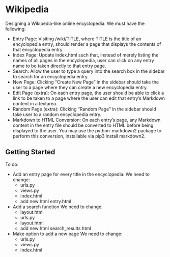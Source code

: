 # Wikipedia

Designing a Wikipedia-like online encyclopedia. We must have the following:
* Entry Page: Visiting /wiki/TITLE, where TITLE is the title of an encyclopedia entry, should render a page that displays the contents of that encyclopedia entry.
* Index Page: Update index.html such that, instead of merely listing the names of all pages in the encyclopedia, user can click on any entry name to be taken directly to that entry page.
* Search: Allow the user to type a query into the search box in the sidebar to search for an encyclopedia entry.
* New Page: Clicking “Create New Page” in the sidebar should take the user to a page where they can create a new encyclopedia entry.
* Edit Page (extra): On each entry page, the user should be able to click a link to be taken to a page where the user can edit that entry’s Markdown content in a textarea.
* Random Page (extra): Clicking “Random Page” in the sidebar should take user to a random encyclopedia entry.
* Markdown to HTML Conversion: On each entry’s page, any Markdown content in the entry file should be converted to HTML before being displayed to the user. You may use the python-markdown2 package to perform this conversion, installable via pip3 install markdown2.

## Getting Started
 
To do:
* Add an entry page for every title in the encyclopedia:
    We need to change:
    - urls.py
    - views.py
    - index.html
    - add new html entry.html
* Add a search function
    We need to change:
    - layout.html
    - urls.py
    - layout.html
    - add new html search_results.html
* Make option to add a new page
    We need to change:
    - urls.py
    - views.py
    - index.html

